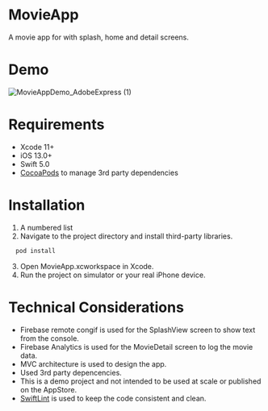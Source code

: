# MovieApp

A movie app for with splash, home and detail screens.

# Demo

![MovieAppDemo_AdobeExpress (1)](https://user-images.githubusercontent.com/81172741/190165558-8dcf5371-64b2-44e0-9592-23f7ceb3ce98.gif)


# Requirements
- Xcode 11+
- iOS 13.0+
- Swift 5.0
- [CocoaPods](https://cocoapods.org/) to manage 3rd party dependencies

# Installation

1. A numbered list 
2. Navigate to the project directory and install third-party libraries.

```bash
  pod install
```
3. Open MovieApp.xcworkspace in Xcode.
4. Run the project on simulator or your real iPhone device.

# Technical Considerations

- Firebase remote congif is used for the SplashView screen to show text from the console.
- Firebase Analytics is used for the MovieDetail screen to log the movie data.
- MVC architecture is used to design the app.
- Used 3rd party depencencies.
- This is a demo project and not intended to be used at scale or published on the AppStore.
- [SwiftLint](https://github.com/realm/SwiftLint) is used to keep the code consistent and clean.

